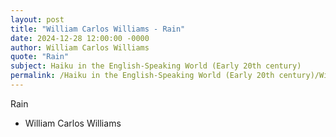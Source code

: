 ```yaml
---
layout: post
title: "William Carlos Williams - Rain"
date: 2024-12-28 12:00:00 -0000
author: William Carlos Williams
quote: "Rain"
subject: Haiku in the English-Speaking World (Early 20th century)
permalink: /Haiku in the English-Speaking World (Early 20th century)/William Carlos Williams/William Carlos Williams - Rain
---
```


Rain

- William Carlos Williams
